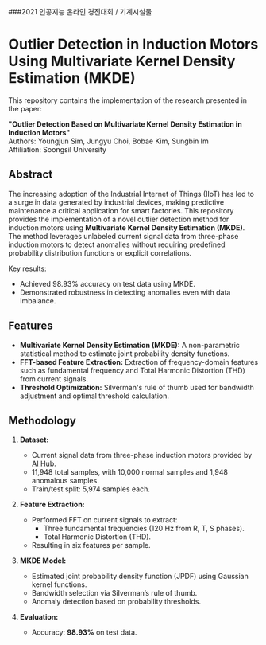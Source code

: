 ###2021 인공지능 온라인 경진대회 / 기계시설물
 
# Outlier Detection in Induction Motors Using Multivariate Kernel Density Estimation (MKDE)

This repository contains the implementation of the research presented in the paper:

**"Outlier Detection Based on Multivariate Kernel Density Estimation in Induction Motors"**  
Authors: Youngjun Sim, Jungyu Choi, Bobae Kim, Sungbin Im  
Affiliation: Soongsil University

## Abstract

The increasing adoption of the Industrial Internet of Things (IIoT) has led to a surge in data generated by industrial devices, making predictive maintenance a critical application for smart factories. This repository provides the implementation of a novel outlier detection method for induction motors using **Multivariate Kernel Density Estimation (MKDE)**. The method leverages unlabeled current signal data from three-phase induction motors to detect anomalies without requiring predefined probability distribution functions or explicit correlations.

Key results:
- Achieved 98.93% accuracy on test data using MKDE.
- Demonstrated robustness in detecting anomalies even with data imbalance.

## Features

- **Multivariate Kernel Density Estimation (MKDE):** A non-parametric statistical method to estimate joint probability density functions.
- **FFT-based Feature Extraction:** Extraction of frequency-domain features such as fundamental frequency and Total Harmonic Distortion (THD) from current signals.
- **Threshold Optimization:** Silverman's rule of thumb used for bandwidth adjustment and optimal threshold calculation.

## Methodology

1. **Dataset:**
   - Current signal data from three-phase induction motors provided by [AI Hub](https://aihub.or.kr).
   - 11,948 total samples, with 10,000 normal samples and 1,948 anomalous samples.
   - Train/test split: 5,974 samples each.

2. **Feature Extraction:**
   - Performed FFT on current signals to extract:
     - Three fundamental frequencies (120 Hz from R, T, S phases).
     - Total Harmonic Distortion (THD).
   - Resulting in six features per sample.

3. **MKDE Model:**
   - Estimated joint probability density function (JPDF) using Gaussian kernel functions.
   - Bandwidth selection via Silverman’s rule of thumb.
   - Anomaly detection based on probability thresholds.

4. **Evaluation:**
   - Accuracy: **98.93%** on test data.
